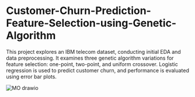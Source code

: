 # Customer-Churn-Prediction-Feature-Selection-using-Genetic-Algorithm
This project explores an IBM telecom dataset, conducting initial EDA and data preprocessing. It examines three genetic algorithm variations for feature selection: one-point, two-point, and uniform crossover. Logistic regression is used to predict customer churn, and performance is evaluated using error bar plots.

![MO drawio](https://github.com/sachin14596/Customer-Churn-Prediction-Feature-Selection-using-Genetic-Algorithm/assets/88087905/64e2856d-6895-4d25-9a59-d300a316d19d)

